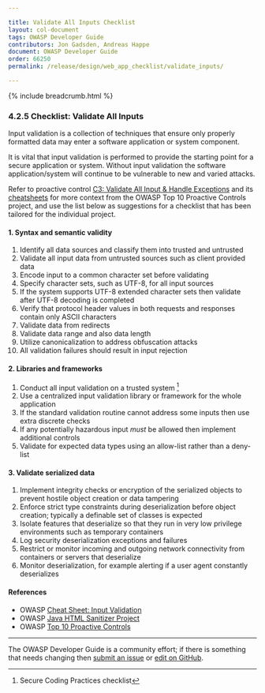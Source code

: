 ```yaml
---

title: Validate All Inputs Checklist
layout: col-document
tags: OWASP Developer Guide
contributors: Jon Gadsden, Andreas Happe
document: OWASP Developer Guide
order: 66250
permalink: /release/design/web_app_checklist/validate_inputs/

---
```


{% include breadcrumb.html %}

### 4.2.5 Checklist: Validate All Inputs

Input validation is a collection of techniques that ensure only properly formatted data
may enter a software application or system component.

It is vital that input validation is performed to provide the starting point for a secure application or system.
Without input validation the software application/system will continue to be vulnerable to new and varied attacks.

Refer to proactive control [C3: Validate All Input & Handle Exceptions][control3] and its [cheatsheets][csproactive-c5]
for more context from the OWASP Top 10 Proactive Controls project,
and use the list below as suggestions for a checklist that has been tailored for the individual project.

#### 1. Syntax and semantic validity

1. Identify all data sources and classify them into trusted and untrusted
2. Validate all input data from untrusted sources such as client provided data
3. Encode input to a common character set before validating
4. Specify character sets, such as UTF-8, for all input sources
5. If the system supports UTF-8 extended character sets then validate after UTF-8 decoding is completed
6. Verify that protocol header values in both requests and responses contain only ASCII characters
7. Validate data from redirects
8. Validate data range and also data length
9. Utilize canonicalization to address obfuscation attacks
10. All validation failures should result in input rejection

#### 2. Libraries and frameworks

1. Conduct all input validation on a trusted system [^SCP1]
2. Use a centralized input validation library or framework for the whole application
3. If the standard validation routine cannot address some inputs then use extra discrete checks
4. If any potentially hazardous input _must_ be allowed then implement additional controls
5. Validate for expected data types using an allow-list rather than a deny-list

#### 3. Validate serialized data

1. Implement integrity checks or encryption of the serialized objects
    to prevent hostile object creation or data tampering
2. Enforce strict type constraints during deserialization before object creation;
    typically a definable set of classes is expected
3. Isolate features that deserialize so that they run in very low privilege environments such as temporary containers
4. Log security deserialization exceptions and failures
5. Restrict or monitor incoming and outgoing network connectivity from containers or servers that deserialize
6. Monitor deserialization, for example alerting if a user agent constantly deserializes

#### References

* OWASP [Cheat Sheet: Input Validation][ivcs]
* OWASP [Java HTML Sanitizer Project][sanitizer]
* OWASP [Top 10 Proactive Controls][proactive10]

----

The OWASP Developer Guide is a community effort; if there is something that needs changing
then [submit an issue][issue060205] or [edit on GitHub][edit060205].

[^SCP1]: Secure Coding Practices checklist

[csproactive-c5]: https://cheatsheetseries.owasp.org/IndexProactiveControls.html#c5-validate-all-inputs
[control3]: https://top10proactive.owasp.org/the-top-10/c3-validate-input-and-handle-exceptions/
[ivcs]: https://cheatsheetseries.owasp.org/cheatsheets/Input_Validation_Cheat_Sheet
[edit060205]: https://github.com/OWASP/www-project-developer-guide/blob/main/draft/06-design/02-web-app-checklist/05-validate-inputs.md
[issue060205]: https://github.com/OWASP/www-project-developer-guide/issues/new?labels=enhancement&template=request.md&title=Update:%2006-design/02-web-app-checklist/05-validate-inputs
[proactive10]: https://top10proactive.owasp.org
[sanitizer]: https://www.owasp.org/index.php/OWASP_Java_HTML_Sanitizer
